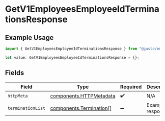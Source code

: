 # GetV1EmployeesEmployeeIdTerminationsResponse

## Example Usage

```typescript
import { GetV1EmployeesEmployeeIdTerminationsResponse } from "@gusto/embedded-api/models/operations/getv1employeesemployeeidterminations.js";

let value: GetV1EmployeesEmployeeIdTerminationsResponse = {};
```

## Fields

| Field                                                              | Type                                                               | Required                                                           | Description                                                        |
| ------------------------------------------------------------------ | ------------------------------------------------------------------ | ------------------------------------------------------------------ | ------------------------------------------------------------------ |
| `httpMeta`                                                         | [components.HTTPMetadata](../../models/components/httpmetadata.md) | :heavy_check_mark:                                                 | N/A                                                                |
| `terminationList`                                                  | [components.Termination](../../models/components/termination.md)[] | :heavy_minus_sign:                                                 | Example response                                                   |